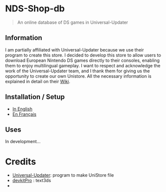 # NDS-Shop-db
> An online database of DS games in Universal-Updater

## Information

I am partially affiliated with Universal-Updater because we use their program to create this store. I decided to develop this store to allow users to download European Nintendo DS games directly to their consoles, enabling them to enjoy multilingual gameplay. I want to respect and acknowledge the work of the Universal-Updater team, and I thank them for giving us the opportunity to create our own Unistore. All the necessary information is explained in detail on their [Wiki](https://github.com/Universal-Team/Universal-Updater/wiki).


## Installation / Setup

- [In English](https://github.com/TheRinzler65/NDS-Shop-db/blob/main/tutorial/English.md)
- [En Français](https://github.com/TheRinzler65/NDS-Shop-db/blob/main/tutorial/Français.md)


## Uses

In development...


# Credits

- [Universal-Updater](https://github.com/Universal-Team/Universal-Updater): program to make UniStore file
- [devkitPro](https://github.com/devkitPro) : text3ds
- 